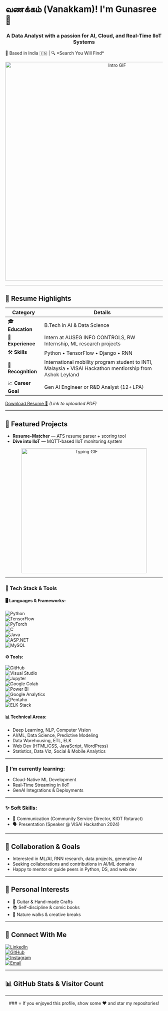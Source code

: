 # வணக்கம் (Vanakkam)! I'm **Gunasree** 👋  
<h3 align="center">A Data Analyst with a passion for AI, Cloud, and Real-Time IIoT Systems</h3>
📍 Based in India 🇮🇳 | 🔍 *Search You Will Find*

<p align="center">
  <img src="https://media.giphy.com/media/v1.Y2lkPTc5MGI3NjExdzNzNW5yb3loOHFzaHlhemFoM2NzaXprODY4dDAzOTA2eThpeHUxcCZlcD12MV9pbnRlcm5hbF9naWZfYnlfaWQmY3Q9Zw/4rZA5D22301iMgrUNd/giphy.gif" alt="Intro GIF" width="700">
</p>

---

## 📄 Resume Highlights

| Category       | Details |
|----------------|---------|
| 🎓 **Education** | B.Tech in AI & Data Science |
| 💼 **Experience** | Intern at AUSEG INFO CONTROLS, RW Internship, ML research projects |
| 🛠️ **Skills**     | Python • TensorFlow • Django • RNN | Web Dev (React, Firebase) |
| 🌟 **Recognition**| International mobility program student to INTI, Malaysia • VISAI Hackathon mentiorship from Ashok Leyland |
| 📈 **Career Goal**| Gen AI Engineer or R&D Analyst (12+ LPA) |

[Download Resume 📎](#) *(Link to uploaded PDF)*

---

## 🚀 Featured Projects

- **Resume-Matcher** — ATS resume parser + scoring tool  
- **Dive into IIoT** — MQTT-based IIoT monitoring system  

<p align="center">
  <img src="https://github.com/Anmol-Baranwal/Cool-GIFs-For-GitHub/raw/main/gifs/automatic-typing.gif" alt="Typing GIF" width="400">
</p>

---

### 🚀 Tech Stack & Tools

#### 🖥 Languages & Frameworks:
![Python](https://img.shields.io/badge/-Python-black?style=flat-square&logo=python)  
![TensorFlow](https://img.shields.io/badge/-TensorFlow-black?style=flat-square&logo=tensorflow)  
![PyTorch](https://img.shields.io/badge/-PyTorch-black?style=flat-square&logo=pytorch)  
![C](https://img.shields.io/badge/-C-black?style=flat-square&logo=c)  
![Java](https://img.shields.io/badge/-Java-black?style=flat-square&logo=java)  
![ASP.NET](https://img.shields.io/badge/-ASP.NET-black?style=flat-square&logo=dotnet)  
![MySQL](https://img.shields.io/badge/-MySQL-black?style=flat-square&logo=mysql)  

#### ⚙️ Tools:
![GitHub](https://img.shields.io/badge/-GitHub-black?style=flat-square&logo=github)  
![Visual Studio](https://img.shields.io/badge/-Visual%20Studio-black?style=flat-square&logo=visual-studio)  
![Jupyter](https://img.shields.io/badge/-Jupyter-black?style=flat-square&logo=jupyter)  
![Google Colab](https://img.shields.io/badge/-Colab-black?style=flat-square&logo=googlecolab)  
![Power BI](https://img.shields.io/badge/-Power%20BI-black?style=flat-square&logo=powerbi)  
![Google Analytics](https://img.shields.io/badge/-Google%20Analytics-black?style=flat-square&logo=googleanalytics)  
![Pentaho](https://img.shields.io/badge/-Pentaho-black?style=flat-square&logo=dataiku)  
![ELK Stack](https://img.shields.io/badge/-ELK-black?style=flat-square&logo=elastic)  

#### 📊 Technical Areas:
- Deep Learning, NLP, Computer Vision  
- AI/ML, Data Science, Predictive Modeling  
- Data Warehousing, ETL, ELK  
- Web Dev (HTML/CSS, JavaScript, WordPress)  
- Statistics, Data Viz, Social & Mobile Analytics
  
---

### 🌱 I’m currently learning:
- Cloud-Native ML Development
- Real-Time Streaming in IIoT
- GenAI Integrations & Deployments

---

### ✨ Soft Skills:
- 🤝 Communication (Community Service Director, KIOT Rotaract)
- 🗣 Presentation (Speaker @ VISAI Hackathon 2024)

---

## 🤝 Collaboration & Goals

- Interested in ML/AI, RNN research, data projects, generative AI  
- Seeking collaborations and contributions in AI/ML domains  
- Happy to mentor or guide peers in Python, DS, and web dev  

---

## 💬 Personal Interests

- 🎸 Guitar & Hand-made Crafts  
- 📚 Self-discipline & comic books  
- 🚶 Nature walks & creative breaks  

---

## 🔗 Connect With Me

[![LinkedIn](https://img.shields.io/badge/-LinkedIn-0077B5?style=for-the-badge&logo=linkedin&logoColor=white)](https://linkedin.com/in/gunasree-r-55024224a)  
[![GitHub](https://img.shields.io/badge/-GitHub-181717?style=for-the-badge&logo=github)](https://github.com/rgunasree)  
[![Instagram](https://img.shields.io/badge/-Instagram-E4405F?style=for-the-badge&logo=instagram)](https://instagram.com/gunasree__r)  
[![Email](https://img.shields.io/badge/-Email-D14836?style=for-the-badge&logo=gmail&logoColor=white)](mailto:gunasreeer@gmail.com)

---

## 📊 GitHub Stats & Visitor Count

<!-- GitHub stats cards -->
<!-- Add with: github-readme-stats and visitor badge actions as per awesome‑github‑profile‑readme list -->

---

<div align="center">
### ⭐ If you enjoyed this profile, show some ❤️ and star my repositories!
</div>
